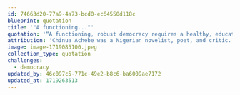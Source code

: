```yaml
---
id: 74663d20-77a9-4a73-bcd0-ec64550d118c
blueprint: quotation
title: '"A functioning..."'
quotation: '“A functioning, robust democracy requires a healthy, educated, participatory followership, and an educated, morally grounded leadership.”'
attribution: 'Chinua Achebe was a Nigerian novelist, poet, and critic. He is regarded as a dominant figure in modern African literature.'
image: image-1719085100.jpeg
collection_type: quotation
challenges:
  - democracy
updated_by: 46c097c5-771c-49e2-b8c6-ba6009ae7172
updated_at: 1719263513
---
```

